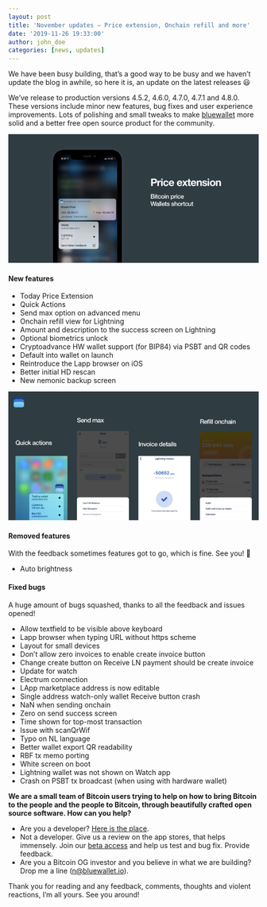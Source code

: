 ```yaml
---
layout: post
title: 'November updates — Price extension, Onchain refill and more'
date: '2019-11-26 19:33:00'
author: john_doe
categories: [news, updates]
---
```


We have been busy building, that’s a good way to be busy and we haven’t update the blog in awhile, so here it is, an update on the latest releases 😃

We’ve release to production versions 4.5.2, 4.6.0, 4.7.0, 4.7.1 and 4.8.0. These versions include minor new features, bug fixes and user experience improvements. Lots of polishing and small tweaks to make [bluewallet](https://bluewallet.io) more solid and a better free open source product for the community.

![](/_posts/img/1__KNs1nTrAooGXllARG1kizw.png)

#### New features

*   Today Price Extension
*   Quick Actions
*   Send max option on advanced menu
*   Onchain refill view for Lightning
*   Amount and description to the success screen on Lightning
*   Optional biometrics unlock
*   Cryptoadvance HW wallet support (for BIP84) via PSBT and QR codes
*   Default into wallet on launch
*   Reintroduce the Lapp browser on iOS
*   Better initial HD rescan
*   New nemonic backup screen

![](/_posts/img/1__Y3NBaMKtXaWMvxx2YPI7__Q.png)

#### Removed features

With the feedback sometimes features got to go, which is fine. See you! 👋

*   Auto brightness

#### Fixed bugs

A huge amount of bugs squashed, thanks to all the feedback and issues opened!

*   Allow textfield to be visible above keyboard
*   Lapp browser when typing URL without https scheme
*   Layout for small devices
*   Don’t allow zero invoices to enable create invoice button
*   Change create button on Receive LN payment should be create invoice
*   Update for watch
*   Electrum connection
*   LApp marketplace address is now editable
*   Single address watch-only wallet Receive button crash
*   NaN when sending onchain
*   Zero on send success screen
*   Time shown for top-most transaction
*   Issue with scanQrWif
*   Typo on NL language
*   Better wallet export QR readability
*   RBF tx memo porting
*   White screen on boot
*   Lightning wallet was not shown on Watch app
*   Crash on PSBT tx broadcast (when using with hardware wallet)

**We are a small team of Bitcoin users trying to help on how to bring Bitcoin to the people and the people to Bitcoin, through beautifully crafted open source software. How can you help?**

*   Are you a developer? [Here is the place](https://github.com/BlueWallet/BlueWallet).
*   Not a developer. Give us a review on the app stores, that helps immensely. Join our [beta access](https://testflight.apple.com/join/8KtgcwC6) and help us test and bug fix. Provide feedback.
*   Are you a Bitcoin OG investor and you believe in what we are building? Drop me a line (n@bluewallet.io).

Thank you for reading and any feedback, comments, thoughts and violent reactions, I’m all yours. See you around!
